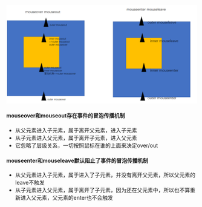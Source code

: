 ![mouseenter和mouseover区别](./assets/mouseenter和mouseover区别.png)
#### mouseover和mouseout存在事件的冒泡传播机制
- 从父元素进入子元素，属于离开父元素，进入子元素
- 从子元素进入父元素，属于离开子元素，进入父元素
- 它忽略了层级关系，一切按照鼠标在谁的上面来决定over/out
#### mouseenter和mouseleave默认阻止了事件的冒泡传播机制
- 从父元素进入子元素，属于进入了子元素，并没有离开父元素，所以父元素的leave不触发
- 从子元素进入父元素，属于离开了子元素，因为还在父元素中，所以也不算重新进入父元素，父元素的enter也不会触发
